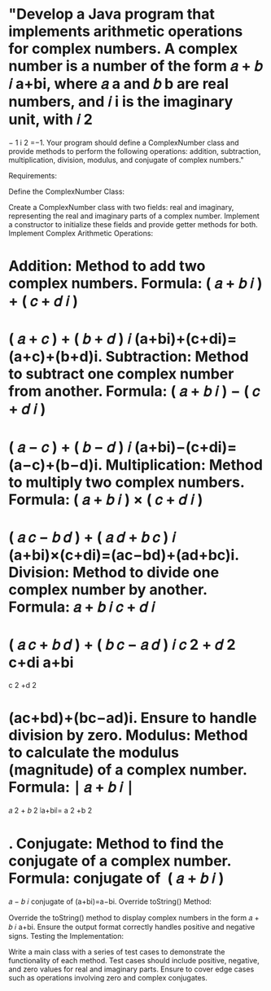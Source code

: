 "Develop a Java program that implements arithmetic operations for complex numbers. A complex number is a number of the form 
𝑎
+
𝑏
𝑖
a+bi, where 
𝑎
a and 
𝑏
b are real numbers, and 
𝑖
i is the imaginary unit, with 
𝑖
2
=
−
1
i 
2
 =−1. Your program should define a ComplexNumber class and provide methods to perform the following operations: addition, subtraction, multiplication, division, modulus, and conjugate of complex numbers."

Requirements:

Define the ComplexNumber Class:

Create a ComplexNumber class with two fields: real and imaginary, representing the real and imaginary parts of a complex number.
Implement a constructor to initialize these fields and provide getter methods for both.
Implement Complex Arithmetic Operations:

Addition: Method to add two complex numbers. Formula: 
(
𝑎
+
𝑏
𝑖
)
+
(
𝑐
+
𝑑
𝑖
)
=
(
𝑎
+
𝑐
)
+
(
𝑏
+
𝑑
)
𝑖
(a+bi)+(c+di)=(a+c)+(b+d)i.
Subtraction: Method to subtract one complex number from another. Formula: 
(
𝑎
+
𝑏
𝑖
)
−
(
𝑐
+
𝑑
𝑖
)
=
(
𝑎
−
𝑐
)
+
(
𝑏
−
𝑑
)
𝑖
(a+bi)−(c+di)=(a−c)+(b−d)i.
Multiplication: Method to multiply two complex numbers. Formula: 
(
𝑎
+
𝑏
𝑖
)
×
(
𝑐
+
𝑑
𝑖
)
=
(
𝑎
𝑐
−
𝑏
𝑑
)
+
(
𝑎
𝑑
+
𝑏
𝑐
)
𝑖
(a+bi)×(c+di)=(ac−bd)+(ad+bc)i.
Division: Method to divide one complex number by another. Formula: 
𝑎
+
𝑏
𝑖
𝑐
+
𝑑
𝑖
=
(
𝑎
𝑐
+
𝑏
𝑑
)
+
(
𝑏
𝑐
−
𝑎
𝑑
)
𝑖
𝑐
2
+
𝑑
2
c+di
a+bi
​
 = 
c 
2
 +d 
2
 
(ac+bd)+(bc−ad)i
​
 . Ensure to handle division by zero.
Modulus: Method to calculate the modulus (magnitude) of a complex number. Formula: 
∣
𝑎
+
𝑏
𝑖
∣
=
𝑎
2
+
𝑏
2
∣a+bi∣= 
a 
2
 +b 
2
 
​
 .
Conjugate: Method to find the conjugate of a complex number. Formula: 
conjugate of 
(
𝑎
+
𝑏
𝑖
)
=
𝑎
−
𝑏
𝑖
conjugate of (a+bi)=a−bi.
Override toString() Method:

Override the toString() method to display complex numbers in the form 
𝑎
+
𝑏
𝑖
a+bi. Ensure the output format correctly handles positive and negative signs.
Testing the Implementation:

Write a main class with a series of test cases to demonstrate the functionality of each method. Test cases should include positive, negative, and zero values for real and imaginary parts.
Ensure to cover edge cases such as operations involving zero and complex conjugates.
